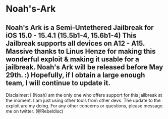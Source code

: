 # Noah's-Ark
Noah's Ark is a Semi-Untethered Jailbreak for iOS 15.0 - 15.4.1 (15.5b1-4, 15.6b1-4) 
This Jailbreak supports all devices on A12 - A15.
Massive thanks to Linus Henze for making this wonderful exploit & making it usable for a jailbreak.
Noah's Ark will be released before May 29th. :)
Hopefully, if I obtain a large enough team, I will continue to update it. 
-------------------------------------------------------------------------------
Disclaimer:
I (Noah) am the only one who offers support for this jailbreak at the moment.
I am just using other tools from other devs. The update to the exploit are my doing.
For any other concerns or questions, please message me on twitter. (@Rebeldisc)
